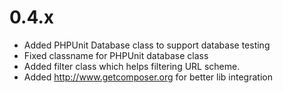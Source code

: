 0.4.x
=====

* Added PHPUnit Database class to support database testing
* Fixed classname for PHPUnit database class
* Added filter class which helps filtering URL scheme.
* Added http://www.getcomposer.org for better lib integration